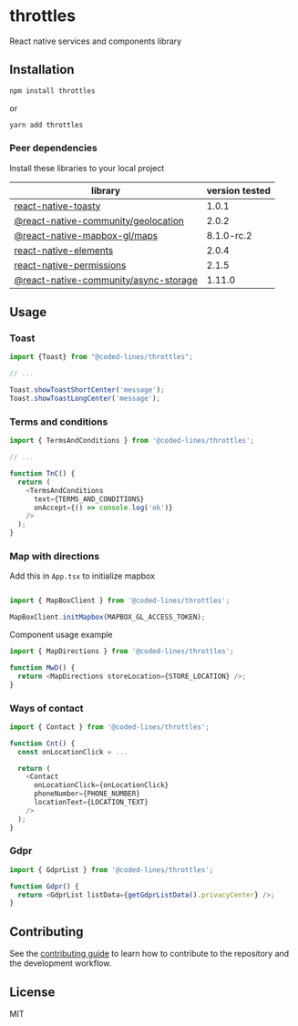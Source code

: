 # throttles

React native services and components library

## Installation

```sh
npm install throttles
```
or
```sh
yarn add throttles
```

### Peer dependencies
Install these libraries to your local project

library|version tested
----|----
[react-native-toasty](https://github.com/prscX/react-native-toasty)| 1.0.1
[@react-native-community/geolocation](https://github.com/react-native-community/react-native-geolocation)| 2.0.2
[@react-native-mapbox-gl/maps](https://github.com/react-native-mapbox-gl/maps)| 8.1.0-rc.2
[react-native-elements](https://github.com/react-native-elements/react-native-elements)| 2.0.4
[react-native-permissions](https://github.com/react-native-community/react-native-permissions)| 2.1.5
[@react-native-community/async-storage](https://react-native-community.github.io/async-storage/)| 1.11.0

## Usage
### Toast
```js
import {Toast} from "@coded-lines/throttles";

// ...

Toast.showToastShortCenter('message');
Toast.showToastLongCenter('message');
```

### Terms and conditions
```js
import { TermsAndConditions } from '@coded-lines/throttles';

// ...

function TnC() {
  return (
    <TermsAndConditions
      text={TERMS_AND_CONDITIONS}
      onAccept={() => console.log('ok')}
    />
  );
}
```

### Map with directions
Add this in `App.tsx` to initialize mapbox
```js

import { MapBoxClient } from '@coded-lines/throttles';

MapBoxClient.initMapbox(MAPBOX_GL_ACCESS_TOKEN);
```

Component usage example
```js
import { MapDirections } from '@coded-lines/throttles';

function MwD() {
  return <MapDirections storeLocation={STORE_LOCATION} />;
}
```

### Ways of contact
```js
import { Contact } from '@coded-lines/throttles';

function Cnt() {
  const onLocationClick = ...

  return (
    <Contact
      onLocationClick={onLocationClick}
      phoneNumber={PHONE_NUMBER}
      locationText={LOCATION_TEXT}
    />
  );
}
```

### Gdpr
```js
import { GdprList } from '@coded-lines/throttles';

function Gdpr() {
  return <GdprList listData={getGdprListData().privacyCenter} />;
}

```

## Contributing

See the [contributing guide](CONTRIBUTING.md) to learn how to contribute to the repository and the development workflow.

## License

MIT
